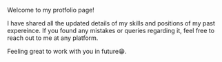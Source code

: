Welcome to my protfolio page!

I have shared all the updated details of my skills and positions of my past expereince. If you found any mistakes or queries regarding it, feel free to reach out to me at any platform.

Feeling great to work with you in future😁.

